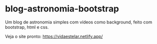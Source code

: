 # blog-astronomia-bootstrap

Um blog de astronomia simples com vídeos como background, feito com bootstrap, html e css.

Veja o site pronto: https://vidaestelar.netlify.app/
